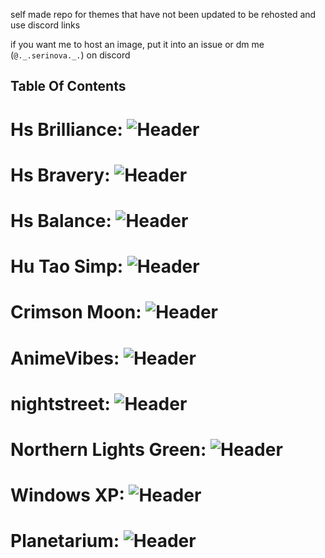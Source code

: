 self made repo for themes that have not been updated to be rehosted and use discord links

if you want me to host an image, put it into an issue or dm me (`@._.serinova._.`) on discord


## Table Of Contents

# Hs Brilliance: ![Header](https://github.com/OasisVee/wallpapers/raw/main/131_Sem_Titulo_20231227171708.png)
# Hs Bravery: ![Header](https://github.com/OasisVee/wallpapers/raw/main/132_Sem_Titulo_20231227173648.png)
# Hs Balance: ![Header](https://github.com/OasisVee/wallpapers/raw/main/134_Sem_Titulo_20231227175514.png)
# Hu Tao Simp: ![Header](https://github.com/OasisVee/wallpapers/raw/main/1618529928174232542.jpg)
# Crimson Moon: ![Header](https://github.com/OasisVee/wallpapers/raw/main/1686790640350.jpg)
# AnimeVibes: ![Header](https://github.com/OasisVee/wallpapers/raw/main/20211012_170839.gif)
# nightstreet: ![Header](https://github.com/OasisVee/wallpapers/raw/main/4d8d3dc80bace9161a30621ac7b43f87.jpg)
# Northern Lights Green: ![Header](https://github.com/OasisVee/wallpapers/raw/main/545186.jpg)
# Windows XP: ![Header](https://github.com/OasisVee/wallpapers/raw/main/67168c4fa7c2fdaa85c7db830fd5daa168c52706.jpg)
# Planetarium: ![Header](https://github.com/OasisVee/wallpapers/raw/main/IMG_20230715_011416.jpg)
